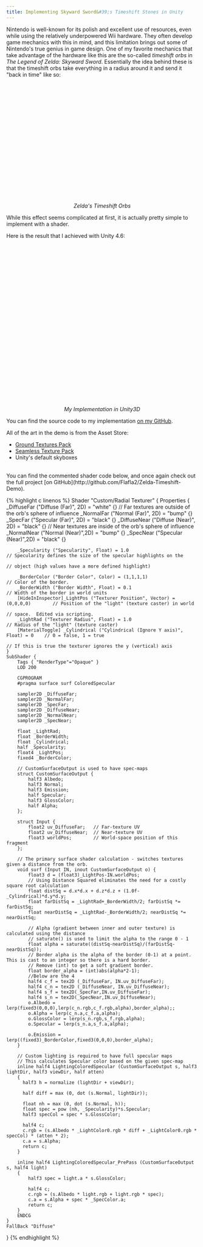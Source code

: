 ```yaml
---
title: Implementing Skyward Sword&#39;s Timeshift Stones in Unity
---
```


Nintendo is well-known for its polish and excellent use of resources, even while using the relatively underpowered Wii hardware.  They often develop game mechanics with this in mind, and this limitation brings out some of Nintendo&#39;s true genius in game design.  One of my favorite mechanics that take advantage of the hardware like this are the so-called *timeshift orbs* in *The Legend of Zelda: Skyward Sword*.  Essentially the idea behind these is that the timeshift orbs take everything in a radius around it and send it &quot;back in time&quot; like so:

<div style="max-width:512px;max-height:auto;display:block;margin-left:auto;margin-right:auto;">
    <div class="media-flex" style="padding-bottom: 56.25%;">
        <div class='gfyitem' data-controls='false' data-expand='true' data-id='ConventionalPepperyJellyfish'></div><br />
    </div>
</div>
<p style="text-align: center">
    <i>Zelda&#39;s Timeshift Orbs</i>
</p>

While this effect seems complicated at first, it is actually pretty simple to implement with a shader.<!--break-->

Here is the result that I achieved with Unity 4.6:

<div style="max-width:512px;max-height:auto;display:block;margin-left:auto;margin-right:auto;">
    <div class="media-flex" style="padding-bottom: 78.125%;">
        <div class='gfyitem' data-controls='false' data-expand='true' data-id="ImpracticalFarColt"></div><br />
    </div>
</div>
<p style="text-align: center">
    <i>My Implementation in Unity3D</i>
</p>

You can find the source code to my implementation [on my GitHub](http://github.com/Flafla2/Zelda-Timeshift-Demo).

All of the art in the demo is from the Asset Store:

- [Ground Textures Pack](http://u3d.as/content/nobiax-yughues/ground-textures-pack/5Tu)
- [Seamless Texture Pack](http://u3d.as/content/b-mstr-m/seamless-texture-pack/9kP)
- Unity&#39;s default skyboxes

<br />
You can find the commented shader code below, and once again check out the full project [on GitHub](http://github.com/Flafla2/Zelda-Timeshift-Demo).

{% highlight c linenos %}
Shader "Custom/Radial Texturer" {
    Properties {
        _DiffuseFar ("Diffuse (Far)", 2D) = "white" {}                              // Far textures are outside of the orb's sphere of influence
        _NormalFar ("Normal (Far)", 2D) = "bump" {}
        _SpecFar ("Specular (Far)", 2D) = "black" {}
        _DiffuseNear ("Diffuse (Near)", 2D) = "black" {}                            // Near textures are inside of the orb's sphere of influence
        _NormalNear ("Normal (Near)",2D) = "bump" {}
        _SpecNear ("Specular (Near)",2D) = "black" {}
        
        _Specularity ("Specularity", Float) = 1.0                                   // Specularity defines the size of the specular highlights on the 
                                                                                    // object (high values have a more defined highlight)
        
        _BorderColor ("Border Color", Color) = (1,1,1,1)                            // Color of the border.
        _BorderWidth ("Border Width", Float) = 0.1                                  // Width of the border in world units
        [HideInInspector]_LightPos ("Texturer Position", Vector) = (0,0,0,0)        // Position of the "light" (texture caster) in world
                                                                                    // space.  Edited via scripting.
        _LightRad ("Texturer Radius", Float) = 1.0                                  // Radius of the "light" (texture caster)
        [MaterialToggle] _Cylindrical ("Cylindrical (Ignore Y axis)", Float) = 0    // 0 = false, 1 = true
                                                                                    // If this is true the texturer ignores the y (vertical) axis
    }
    SubShader {
        Tags { "RenderType"="Opaque" }
        LOD 200
        
        CGPROGRAM
        #pragma surface surf ColoredSpecular

        sampler2D _DiffuseFar;
        sampler2D _NormalFar;
        sampler2D _SpecFar;
        sampler2D _DiffuseNear;
        sampler2D _NormalNear;
        sampler2D _SpecNear;
        
        float _LightRad;
        float _BorderWidth;
        float _Cylindrical;
        half _Specularity;
        float4 _LightPos;
        fixed4 _BorderColor;
        
        // CustomSurfaceOutput is used to have spec-maps
        struct CustomSurfaceOutput {
            half3 Albedo;
            half3 Normal;
            half3 Emission;
            half Specular;
            half3 GlossColor;
            half Alpha;
        };
        
        struct Input {
            float2 uv_DiffuseFar;   // Far-texture UV
            float2 uv_DiffuseNear;  // Near-texture UV
            float3 worldPos;        // World-space position of this fragment
        };
        
        // The primary surface shader calculation - switches textures given a distance from the orb.
        void surf (Input IN, inout CustomSurfaceOutput o) {
            float3 d = (float3)_LightPos-IN.worldPos;
            // Using Distance Squared eliminates the need for a costly square root calculation
            float distSq = d.x*d.x + d.z*d.z + (1.0f-_Cylindrical)*d.y*d.y;
            float farDistSq = _LightRad+_BorderWidth/2; farDistSq *= farDistSq;
            float nearDistSq = _LightRad-_BorderWidth/2; nearDistSq *= nearDistSq;
            
            // Alpha (gradient between inner and outer texture) is calculated using the distance
            // saturate() is used to limit the alpha to the range 0 - 1
            float alpha = saturate((distSq-nearDistSq)/(farDistSq-nearDistSq));
            // Border alpha is the alpha of the border (0-1) at a point.  This is cast to an integer so there is a hard border.
            // Remove (int) to get a soft gradient border.
            float border_alpha = (int)abs(alpha*2-1);
            //Below are the 4 
            half4 c_f = tex2D (_DiffuseFar, IN.uv_DiffuseFar);
            half4 c_n = tex2D (_DiffuseNear, IN.uv_DiffuseNear);
            half4 s_f = tex2D(_SpecFar,IN.uv_DiffuseFar);
            half4 s_n = tex2D(_SpecNear,IN.uv_DiffuseNear);
            o.Albedo = lerp(fixed3(0,0,0),lerp(c_n.rgb,c_f.rgb,alpha),border_alpha);;
            o.Alpha = lerp(c_n.a,c_f.a,alpha);
            o.GlossColor = lerp(s_n.rgb,s_f.rgb,alpha);
            o.Specular = lerp(s_n.a,s_f.a,alpha);
            
            o.Emission = lerp((fixed3)_BorderColor,fixed3(0,0,0),border_alpha);
        }
         
        // Custom lighting is required to have full specular maps
        // This calculates Specular color based on the given spec-map
        inline half4 LightingColoredSpecular (CustomSurfaceOutput s, half3 lightDir, half3 viewDir, half atten)
        {
          half3 h = normalize (lightDir + viewDir);
         
          half diff = max (0, dot (s.Normal, lightDir));
         
          float nh = max (0, dot (s.Normal, h));
          float spec = pow (nh, _Specularity)*s.Specular;
          half3 specCol = spec * s.GlossColor;
         
          half4 c;
          c.rgb = (s.Albedo * _LightColor0.rgb * diff + _LightColor0.rgb * specCol) * (atten * 2);
          c.a = s.Alpha;
          return c;
        }
         
        inline half4 LightingColoredSpecular_PrePass (CustomSurfaceOutput s, half4 light)
        {
            half3 spec = light.a * s.GlossColor;
           
            half4 c;
            c.rgb = (s.Albedo * light.rgb + light.rgb * spec);
            c.a = s.Alpha + spec * _SpecColor.a;
            return c;
        }
        ENDCG
    } 
    FallBack "Diffuse"
}
{% endhighlight %}